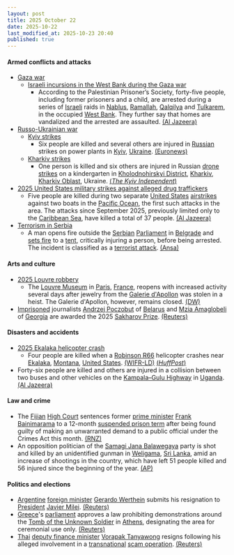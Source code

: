 ```yaml
---
layout: post
title: 2025 October 22
date: 2025-10-22
last_modified_at: 2025-10-23 20:40
published: true
---
```



#### Armed conflicts and attacks

* [Gaza war](https://en.wikipedia.org/wiki/Gaza_war "Gaza war")
  * [Israeli incursions in the West Bank during the Gaza war](https://en.wikipedia.org/wiki/Israeli_incursions_in_the_West_Bank_during_the_Gaza_war "Israeli incursions in the West Bank during the Gaza war")
    * According to the Palestinian Prisoner’s Society, forty-five people, including former prisoners and a child, are arrested during a series of [Israeli](https://en.wikipedia.org/wiki/Israel "Israel") raids in [Nablus](https://en.wikipedia.org/wiki/Nablus "Nablus"), [Ramallah](https://en.wikipedia.org/wiki/Ramallah "Ramallah"), [Qalqilya](https://en.wikipedia.org/wiki/Qalqilya "Qalqilya") and [Tulkarem](https://en.wikipedia.org/wiki/Tulkarem "Tulkarem"), in the occupied [West Bank](https://en.wikipedia.org/wiki/West_Bank "West Bank"). They further say that homes are vandalized and the arrested are assaulted. [(Al Jazeera)](https://www.aljazeera.com/news/liveblog/2025/10/22/live-gaza-palestinians-say-no-change-with-ceasefire-as-israel-blocks-aid?update=4052046)
* [Russo-Ukrainian war](https://en.wikipedia.org/wiki/Russo-Ukrainian_war_%282022%E2%80%93present%29 "Russo-Ukrainian war (2022–present)")
  * [Kyiv strikes](https://en.wikipedia.org/wiki/Kyiv_strikes_%282022%E2%80%93present%29 "Kyiv strikes (2022–present)")
    * Six people are killed and several others are injured in [Russian](https://en.wikipedia.org/wiki/Russia "Russia") strikes on power plants in [Kyiv](https://en.wikipedia.org/wiki/Kyiv "Kyiv"), [Ukraine](https://en.wikipedia.org/wiki/Ukraine "Ukraine"). [(Euronews)](https://www.msn.com/en-ca/news/other/russian-strikes-kill-six-in-massive-overnight-attack-on-ukraine/ar-AA1OXBE1)
  * [Kharkiv strikes](https://en.wikipedia.org/wiki/Kharkiv_strikes_%282022%E2%80%93present%29 "Kharkiv strikes (2022–present)")
    * One person is killed and six others are injured in Russian [drone strikes](https://en.wikipedia.org/wiki/Drone_warfare "Drone warfare") on a kindergarten in [Kholodnohirskyi District](https://en.wikipedia.org/wiki/Kholodnohirskyi_District "Kholodnohirskyi District"), [Kharkiv](https://en.wikipedia.org/wiki/Kharkiv "Kharkiv"), [Kharkiv Oblast](https://en.wikipedia.org/wiki/Kharkiv_Oblast "Kharkiv Oblast"), Ukraine. [(*The Kyiv Independent*)](https://kyivindependent.com/russian-air-strike-on-kharkiv-damages-kindergarden-kills-1-injures-at-least/)
* [2025 United States military strikes against alleged drug traffickers](https://en.wikipedia.org/wiki/2025_United_States_military_strikes_against_alleged_drug_traffickers "2025 United States military strikes against alleged drug traffickers")
  * Five people are killed during two separate [United States](https://en.wikipedia.org/wiki/United_States "United States") [airstrikes](https://en.wikipedia.org/wiki/Airstrike "Airstrike") against two boats in the [Pacific Ocean](https://en.wikipedia.org/wiki/Pacific_Ocean "Pacific Ocean"), the first such attacks in the area. The attacks since September 2025, previously limited only to the [Caribbean Sea](https://en.wikipedia.org/wiki/Caribbean_Sea "Caribbean Sea"), have killed a total of 37 people. [(Al Jazeera)](https://www.aljazeera.com/news/2025/10/22/us-conducts-eighth-strike-on-alleged-drug-smuggling-boat-in-the-pacific)
* [Terrorism in Serbia](https://en.wikipedia.org/wiki/Terrorism_in_Serbia "Terrorism in Serbia")
  * A man opens fire outside the [Serbian](https://en.wikipedia.org/wiki/Serbia "Serbia") [Parliament](https://en.wikipedia.org/wiki/National_Assembly_%28Serbia%29 "National Assembly (Serbia)") in [Belgrade](https://en.wikipedia.org/wiki/Belgrade "Belgrade") and [sets fire](https://en.wikipedia.org/wiki/Arson "Arson") to a [tent](https://en.wikipedia.org/wiki/Tent "Tent"), critically injuring a person, before being arrested. The incident is classified as a [terrorist attack](https://en.wikipedia.org/wiki/Terrorism "Terrorism"). [(Ansa)](https://www.ansa.it/amp/nuova_europa/en/news/sections/politics/2025/10/22/shooting-outside-belgrade-parliament-one-seriously-injured_691870fe-de5a-4a2b-8256-484d4dd84b12.html)

#### Arts and culture

* [2025 Louvre robbery](https://en.wikipedia.org/wiki/2025_Louvre_robbery "2025 Louvre robbery")
  * The [Louvre Museum](https://en.wikipedia.org/wiki/Louvre_Museum "Louvre Museum") in [Paris](https://en.wikipedia.org/wiki/Paris "Paris"), [France](https://en.wikipedia.org/wiki/France "France"), reopens with increased activity several days after jewelry from the [Galerie d'Apollon](https://en.wikipedia.org/wiki/Galerie_d%27Apollon "Galerie d'Apollon") was stolen in a heist. The Galerie d'Apollon, however, remains closed. [(DW)](https://www.dw.com/en/louvre-museum-reopens-in-paris-after-jewel-heist/a-74456258)
* [Imprisoned](https://en.wikipedia.org/wiki/Political_prisoner "Political prisoner") journalists [Andrzej Poczobut](https://en.wikipedia.org/wiki/Andrzej_Poczobut "Andrzej Poczobut") of [Belarus](https://en.wikipedia.org/wiki/Belarus "Belarus") and [Mzia Amaglobeli](https://en.wikipedia.org/wiki/Mzia_Amaglobeli "Mzia Amaglobeli") of [Georgia](https://en.wikipedia.org/wiki/Georgia_%28country%29 "Georgia (country)") are awarded the 2025 [Sakharov Prize](https://en.wikipedia.org/wiki/Sakharov_Prize "Sakharov Prize"). [(Reuters)](https://www.reuters.com/business/media-telecom/belarusian-georgian-journalists-win-eus-2025-sakharov-freedom-prize-2025-10-22/)

#### Disasters and accidents

* [2025 Ekalaka helicopter crash](https://en.wikipedia.org/wiki/2025_Ekalaka_helicopter_crash "2025 Ekalaka helicopter crash")
  * Four people are killed when a [Robinson R66](https://en.wikipedia.org/wiki/Robinson_R66 "Robinson R66") helicopter crashes near [Ekalaka](https://en.wikipedia.org/wiki/Ekalaka%2C_Montana "Ekalaka, Montana"), [Montana](https://en.wikipedia.org/wiki/Montana "Montana"), [United States](https://en.wikipedia.org/wiki/United_States "United States"). [(WIFR-LD)](https://www.wifr.com/2025/10/23/gubernational-candidate-darren-baileys-son-daughter-in-law-two-grandchildren-killed-helicopter-crash-montana/) [(*HuffPost*)](https://www.huffpost.com/entry/4-family-members-illinois-governor-candidate-darren-bailey-killed-in-montana-helicopter-crash_n_68fa2feae4b071f32a2700ad)
* Forty-six people are killed and others are injured in a collision between two buses and other vehicles on the [Kampala–Gulu Highway](https://en.wikipedia.org/wiki/Kampala%E2%80%93Gulu_Highway "Kampala–Gulu Highway") in [Uganda](https://en.wikipedia.org/wiki/Uganda "Uganda"). [(Al Jazeera)](https://www.aljazeera.com/news/2025/10/22/bus-collision-on-highway-near-ugandas-capital-kampala-kills-63-people)

#### Law and crime

* The [Fijian](https://en.wikipedia.org/wiki/Fiji "Fiji") [High Court](https://en.wikipedia.org/wiki/High_Court_of_Fiji "High Court of Fiji") sentences former [prime minister](https://en.wikipedia.org/wiki/Prime_Minister_of_Fiji "Prime Minister of Fiji") [Frank Bainimarama](https://en.wikipedia.org/wiki/Frank_Bainimarama "Frank Bainimarama") to a 12-month [suspended prison term](https://en.wikipedia.org/wiki/Suspended_sentence "Suspended sentence") after being found guilty of making an unwarranted demand to a public official under the Crimes Act this month. [(RNZ)](https://www.rnz.co.nz/international/pacific-news/576663/former-fijian-pm-bainimarama-given-suspended-prison-sentence-in-second-criminal-case-local-reports-say)
* An opposition politician of the [Samagi Jana Balawegaya](https://en.wikipedia.org/wiki/Samagi_Jana_Balawegaya "Samagi Jana Balawegaya") party is shot and killed by an unidentified gunman in [Weligama](https://en.wikipedia.org/wiki/Weligama "Weligama"), [Sri Lanka](https://en.wikipedia.org/wiki/Sri_Lanka "Sri Lanka"), amid an increase of shootings in the country, which have left 51 people killed and 56 injured since the beginning of the year. [(AP)](https://apnews.com/article/sri-lanka-opposition-politician-shooting-gang-violence-d23f9185c8e972d8d89fe0f32dd0d36c)

#### Politics and elections

* [Argentine](https://en.wikipedia.org/wiki/Argentina "Argentina") [foreign minister](https://en.wikipedia.org/wiki/Minister_of_Foreign_Affairs_%28Argentina%29 "Minister of Foreign Affairs (Argentina)") [Gerardo Werthein](https://en.wikipedia.org/wiki/Gerardo_Werthein "Gerardo Werthein") submits his resignation to [President](https://en.wikipedia.org/wiki/President_of_Argentina "President of Argentina") [Javier Milei](https://en.wikipedia.org/wiki/Javier_Milei "Javier Milei"). [(Reuters)](https://www.reuters.com/world/americas/argentinas-foreign-minister-resigns-local-media-reports-2025-10-22/)
* [Greece](https://en.wikipedia.org/wiki/Greece "Greece")'s [parliament](https://en.wikipedia.org/wiki/Hellenic_Parliament "Hellenic Parliament") approves a law prohibiting demonstrations around the [Tomb of the Unknown Soldier](https://en.wikipedia.org/wiki/Tomb_of_the_Unknown_Soldier_%28Athens%29 "Tomb of the Unknown Soldier (Athens)") in [Athens](https://en.wikipedia.org/wiki/Athens "Athens"), designating the area for ceremonial use only. [(Reuters)](https://www.reuters.com/world/greece-bans-protests-near-memorial-outside-parliament-2025-10-22/)
* [Thai](https://en.wikipedia.org/wiki/Thailand "Thailand") [deputy finance minister](https://en.wikipedia.org/wiki/Ministry_of_Finance_%28Thailand%29 "Ministry of Finance (Thailand)") [Vorapak Tanyawong](https://en.wikipedia.org/wiki/Vorapak_Tanyawong "Vorapak Tanyawong") resigns following his alleged involvement in a [transnational](https://en.wikipedia.org/wiki/Transnational_organized_crime "Transnational organized crime") [scam operation](https://en.wikipedia.org/wiki/Scam_center "Scam center"). [(Reuters)](https://www.reuters.com/world/asia-pacific/thai-deputy-finance-minister-resigns-amid-scam-allegations-2025-10-22/)

